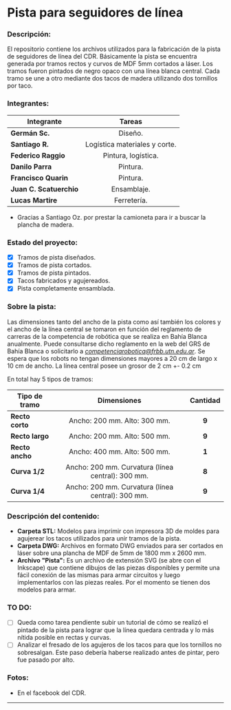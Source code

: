 # Pista para seguidores de línea

### Descripción:

El repositorio contiene los archivos utilizados para la fabricación de la pista de seguidores de línea del CDR. Básicamente la pista se encuentra generada por tramos rectos y curvos de MDF 5mm cortados a láser. Los tramos fueron pintados de negro opaco con una línea blanca central. Cada tramo se une a otro mediante dos tacos de madera utilizando dos tornillos por taco.

### Integrantes:

| Integrante             | Tareas           			  		 |
| -----------------------|:-----------------------------:| 
| **Germán Sc.**         | Diseño.								       |
| **Santiago R.**        | Logística materiales y corte. |
| **Federico Raggio**    | Pintura, logística.					 |
| **Danilo Parra**       | Pintura.								       |
| **Francisco Quarin**   | Pintura.								       |
| **Juan C. Scatuerchio**| Ensamblaje.							     |
| **Lucas Martire**      | Ferretería.							     |
* Gracias a Santiago Oz. por prestar la camioneta para ir a buscar la plancha de madera.

### Estado del proyecto:
- [x] Tramos de pista diseñados.
- [x] Tramos de pista cortados.
- [x] Tramos de pista pintados.
- [x] Tacos fabricados y agujereados.
- [x] Pista completamente ensamblada.

### Sobre la pista:
Las dimensiones tanto del ancho de la pista como así también los colores y el ancho de la línea central se tomaron en función del reglamento de carreras de la competencia de robótica que se realiza en Bahía Blanca anualmente. Puede consultarse dicho reglamento en la web del GRS de Bahía Blanca o solicitarlo a *competenciarobotica@frbb.utn.edu.ar*. Se espera que los robots no tengan dimensiones mayores a 20 cm de largo x 10 cm de ancho. La línea central posee un grosor de 2 cm +- 0.2 cm

En total hay 5 tipos de tramos:

<center>

| Tipo de tramo          | Dimensiones        			  		  			          | Cantidad |
| -----------------------|:------------------------------------------------:|:--------:|
| **Recto corto**        | Ancho: 200 mm. Alto: 300 mm.			  			        | **9**    |
| **Recto largo**        | Ancho: 200 mm. Alto: 500 mm.      	 			        | **9**    |
| **Recto ancho**        | Ancho: 400 mm. Alto: 500 mm.      	  			      | **1**    |
| **Curva 1/2**          | Ancho: 200 mm. Curvatura (línea central): 300 mm.| **8**    |
| **Curva 1/4**          | Ancho: 200 mm. Curvatura (línea central): 300 mm.| **9**	   |

<div style="text-align: left">

### Descripción del contenido:

- **Carpeta STL:** Modelos para imprimir con impresora 3D de moldes para agujerear los tacos utilizados para unir tramos de la pista.
- **Carpeta DWG:** Archivos en formato DWG enviados para ser cortados en láser sobre una plancha de MDF de 5mm de 1800 mm x 2600 mm.
- **Archivo "Pista":** Es un archivo de extensión SVG (se abre con el Inkscape) que contiene dibujos de las piezas disponibles y permite una fácil conexión de las mismas para armar circuitos y luego implementarlos con las piezas reales. Por el momento se tienen dos modelos para armar.

### TO DO:

- [ ] Queda como tarea pendiente subir un tutorial de cómo se realizó el pintado de la pista para lograr que la línea quedara centrada y lo más nítida posible en rectas y curvas.
- [ ] Analizar el fresado de los agujeros de los tacos para que los tornillos no sobresalgan. Este paso debería haberse realizado antes de pintar, pero fue pasado por alto.

### Fotos:
- En el facebook del CDR. 

* * *

